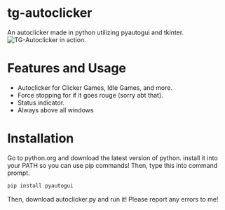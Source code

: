 # tg-autoclicker
An autoclicker made in python utilizing pyautogui and tkinter.
<img src="https://i.ibb.co/tMCWCWMd/Screenshot-2025-08-17-104853.png" alt="TG-Autoclicker in action." border="0" />

# Features and Usage
- Autoclicker for Clicker Games, Idle Games, and more.
- Force stopping for if it goes rouge (sorry abt that).
- Status indicator.
- Always above all windows
# Installation
Go to python.org and download the latest version of python. install it into your PATH so you can use pip commands!
Then, type this into command prompt.
```bash
pip install pyautogui
```
Then, download autoclicker.py and run it! Please report any errors to me!
